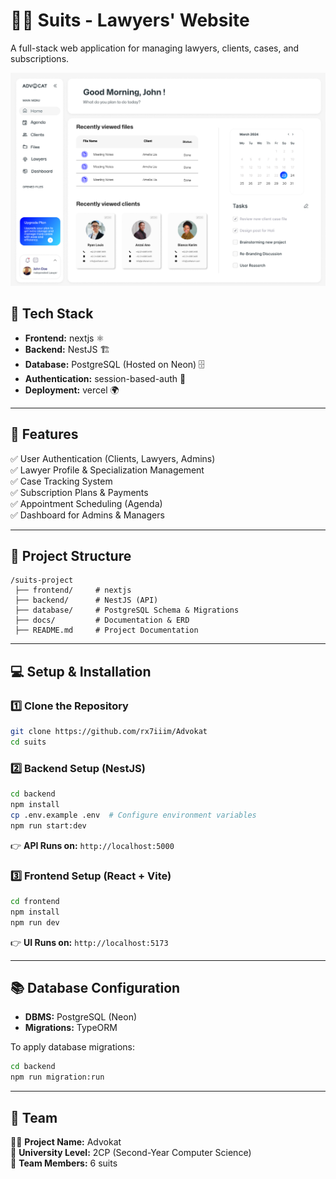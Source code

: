 # 🧑‍⚖️ Suits - Lawyers' Website  

A full-stack web application for managing lawyers, clients, cases, and subscriptions.  

[![Watch the demo](Screenshot.png)](https://drive.google.com/file/d/1qftSte8MIs8hNTV4EnmdFxUHUbRMxizL/view?usp=drive_link)


## 🚀 Tech Stack  
- **Frontend:** nextjs ⚛️  
- **Backend:** NestJS 🏗️  
- **Database:** PostgreSQL (Hosted on Neon) 🗄️  
- **Authentication:** session-based-auth 🔑  
- **Deployment:** vercel 🌍  

---

## 📌 Features  
✅ User Authentication (Clients, Lawyers, Admins)  
✅ Lawyer Profile & Specialization Management  
✅ Case Tracking System  
✅ Subscription Plans & Payments  
✅ Appointment Scheduling (Agenda)  
✅ Dashboard for Admins & Managers  

---

## 📁 Project Structure  
```
/suits-project  
 ├── frontend/     # nextjs   
 ├── backend/      # NestJS (API)  
 ├── database/     # PostgreSQL Schema & Migrations  
 ├── docs/         # Documentation & ERD  
 ├── README.md     # Project Documentation  
```

---

## 💻 Setup & Installation  

### 1️⃣ Clone the Repository  
```sh
git clone https://github.com/rx7iiim/Advokat
cd suits  
```

### 2️⃣ Backend Setup (NestJS)  
```sh
cd backend  
npm install  
cp .env.example .env  # Configure environment variables  
npm run start:dev  
```
👉 **API Runs on:** `http://localhost:5000`  

### 3️⃣ Frontend Setup (React + Vite)  
```sh
cd frontend  
npm install  
npm run dev  
```
👉 **UI Runs on:** `http://localhost:5173`  

---

## 📚 Database Configuration  
- **DBMS:** PostgreSQL (Neon)  
- **Migrations:** TypeORM  

To apply database migrations:  
```sh
cd backend  
npm run migration:run  
```

---

## 🚀 Team  
👨‍💻 **Project Name:** Advokat  
📌 **University Level:** 2CP (Second-Year Computer Science)  
👥 **Team Members:** 6  suits
